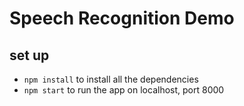 # Speech Recognition Demo #

## set up ##
- `npm install` to install all the dependencies
- `npm start` to run the app on localhost, port 8000
